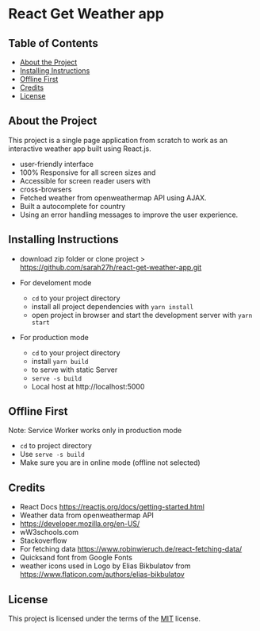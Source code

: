 React Get Weather app
===============================

## Table of Contents

* [About the Project](#about-the-project)
* [Installing Instructions](#installing-instructions)
* [ Offline First ](#offline-first)
* [Credits](#credits)
* [License](#license)

## About the Project

This project is a single page application from scratch to work as an interactive weather app built using React.js. 
- user-friendly interface
- 100% Responsive for all screen sizes and 
- Accessible for screen reader users with 
- cross-browsers
- Fetched weather from  openweathermap API using AJAX.
- Built a autocomplete for country
- Using an error handling messages to improve the user experience.

## Installing Instructions 

- download zip folder or clone project > https://github.com/sarah27h/react-get-weather-app.git

- For develoment mode
    - `cd` to your project directory
    - install all project dependencies with `yarn install`
    - open project in browser and start the development server with `yarn start`

- For production mode
    - `cd` to your project directory
    - install `yarn build`
    - to serve with static Server
    - `serve -s build`
    - Local host at http://localhost:5000


## Offline First

Note: Service Worker works only in production mode
- `cd` to project directory
- Use `serve -s build`
- Make sure you are in online mode (offline not selected)

## Credits

- React Docs https://reactjs.org/docs/getting-started.html
- Weather data from openweathermap API
- https://developer.mozilla.org/en-US/
- wW3schools.com
- Stackoverflow
- For fetching data https://www.robinwieruch.de/react-fetching-data/
- Quicksand font from Google Fonts
- weather icons used in Logo by Elias Bikbulatov from https://www.flaticon.com/authors/elias-bikbulatov

## License

This project is licensed under the terms of the <a href="https://choosealicense.com/licenses/mit/" rel="nofollow">MIT</a> license.
